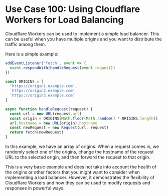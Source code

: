# Use Case 100: Using Cloudflare Workers for Load Balancing

Cloudflare Workers can be used to implement a simple load balancer. This can be useful when you have multiple origins and you want to distribute the traffic among them.

Here is a simple example:

```javascript
addEventListener('fetch', event => {
  event.respondWith(handleRequest(event.request))
})

const ORIGINS = [
  'https://origin1.example.com',
  'https://origin2.example.com',
  'https://origin3.example.com'
]

async function handleRequest(request) {
  const url = new URL(request.url)
  const origin = ORIGINS[Math.floor(Math.random() * ORIGINS.length)]
  url.hostname = new URL(origin).hostname
  const newRequest = new Request(url, request)
  return fetch(newRequest)
}
```

In this example, we have an array of origins. When a request comes in, we randomly select one of the origins, change the hostname of the request URL to the selected origin, and then forward the request to that origin.

This is a very basic example and does not take into account the health of the origins or other factors that you might want to consider when implementing a load balancer. However, it demonstrates the flexibility of Cloudflare Workers and how they can be used to modify requests and responses in powerful ways.